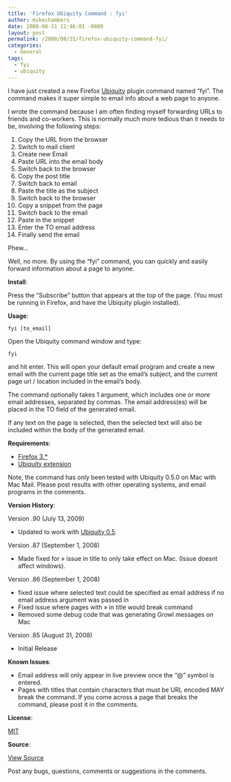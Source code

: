 ```yaml
---
title: 'Firefox Ubiquity Command : fyi'
author: mikechambers
date: 2008-08-31 12:46:01 -0800
layout: post
permalink: /2008/08/31/firefox-ubiquity-command-fyi/
categories:
  - General
tags:
  - fyi
  - ubiquity
---
```



I have just created a new Firefox [Ubiquity][1] plugin command named &#8220;fyi&#8221;. The command makes it super simple to email info about a web page to anyone. 

I wrote the command because I am often finding myself forwarding URLs to friends and co-workers. This is normally much more tedious than it needs to be, involving the following steps:  
<!--more-->

1.  Copy the URL from the browser
2.  Switch to mail client
3.  Create new Email
4.  Paste URL into the email body
5.  Switch back to the browser
6.  Copy the post title
7.  Switch back to email
8.  Paste the title as the subject
9.  Switch back to the browser
10. Copy a snippet from the page
11. Switch back to the email
12. Paste in the snippet
13. Enter the TO email address
14. Finally send the email

Phew...

Well, no more. By using the &#8220;fyi&#8221; command, you can quickly and easily forward information about a page to anyone.

<link rel="commands" href="/mesh/files/ubiquity/fyi/fyi.js" name="fyi" />

**Install**:

Press the &#8220;Subscribe&#8221; button that appears at the top of the page. (You must be running in Firefox, and have the Ubiquity plugin installed).

**Usage**:

`fyi [to_email]`

Open the Ubiquity command window and type:

`fyi`

and hit enter. This will open your default email program and create a new email with the current page title set as the email&#8217;s subject, and the current page url / location included in the email&#8217;s body.

The command optionally takes 1 argument, which includes one or more email addresses, separated by commas. The email address(es) will be placed in the TO field of the generated email.

If any text on the page is selected, then the selected text will also be included within the body of the generated email.

**Requirements**:

*   [Firefox 3.*][2]
*   [Ubiquity extension][3]

Note, the command has only been tested with Ubiquity 0.5.0 on Mac with Mac Mail. Please post results with other operating systems, and email programs in the comments.

**Version History**:

Version .90 (July 13, 2009)

*   Updated to work with [Ubiquity 0.5][4].

Version .87 (September 1, 2008)

*   Made fixed for &raquo; issue in title to only take effect on Mac. (Issue doesnt affect windows).

Version .86 (September 1, 2008)

*   fixed issue where selected text could be specified as email address if no email address argument was passed in
*   Fixed issue where pages with &raquo; in title would break command
*   Removed some debug code that was generating Growl messages on Mac

Version .85 (August 31, 2008)

*   Initial Release

**Known Issues**:

*   Email address will only appear in live preview once the &#8220;@&#8221; symbol is entered.
*   Pages with titles that contain characters that must be URL encoded MAY break the command. If you come across a page that breaks the command, please post it in the comments.

**License**:

[MIT][5]

**Source**:

[View Source][6]

Post any bugs, questions, comments or suggestions in the comments.

 [1]: http://labs.mozilla.com/2008/08/introducing-ubiquity/
 [2]: http://www.mozilla.com/firefox/
 [3]: http://labs.mozilla.com/projects/ubiquity/
 [4]: http://labs.mozilla.com/2009/07/ubiquity-0-5/
 [5]: http://www.opensource.org/licenses/mit-license.php
 [6]: /mesh/files/ubiquity/fyi/fyi.js
